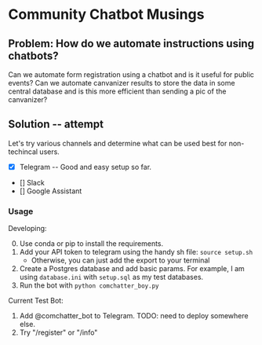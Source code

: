 # Community Chatbot Musings

## Problem: How do we automate instructions using chatbots? 

Can we automate form registration using a chatbot and is it useful for public events?
Can we automate canvanizer results to store the data in some central database and is this more efficient than sending a pic of the canvanizer?

## Solution -- attempt

Let's try various channels and determine what can be used best for
non-techincal users.

- [x] Telegram
--    Good and easy setup so far.
- [] Slack
- [] Google Assistant

### Usage

Developing: 

0. Use conda or pip to install the requirements.
1. Add your API token to telegram using the handy sh file: `source setup.sh`
    - Otherwise, you can just add the export to your terminal
2. Create a Postgres database and add basic params. For example, I am using `database.ini` with `setup.sql` as my test databases.
3. Run the bot with `python comchatter_boy.py`

Current Test Bot:

1. Add @comchatter_bot to Telegram. TODO: need to deploy somewhere else.
2. Try "/register" or "/info"




